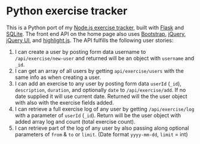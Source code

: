# Python exercise tracker

This is a Python port of my [Node.js exercise tracker](https://ty-exercise-tracker.glitch.me/), built with [Flask](https://flask.palletsprojects.com/en/1.1.x/) and [SQLite](https://sqlite.org/index.html). The front end API on the home page also uses [Bootstrap](https://getbootstrap.com/), [jQuery](https://jquery.com/), [jQuery UI](https://github.com/dylang/shortid), and [highlight.js](https://highlightjs.org/). The API fulfills the following user stories:

1. I can create a user by posting form data username to `/api/exercise/new-user` and returned will be an object with `username` and `_id`.
2. I can get an array of all users by getting `api/exercise/users` with the same info as when creating a user.
3. I can add an exercise to any user by posting form data `userId` (`_id`), `description`, `duration`, and optionally `date` to `/api/exercise/add`. If no date supplied it will use current date. Returned will the the user object with also with the exercise fields added.
4. I can retrieve a full exercise log of any user by getting `/api/exercise/log` with a parameter of `userId` (`_id`). Return will be the user object with added array log and count (total exercise count).
5. I can retrieve part of the log of any user by also passing along optional parameters of `from` & `to` or `limit`. (Date format `yyyy-mm-dd`, `limit` = int)
